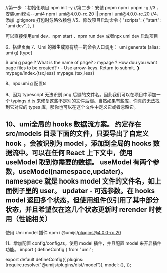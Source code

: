 <!--
 * @Author: muxi.jth 2016670689@qq.com
 * @Date: 2022-08-09 15:14:09
 * @LastEditors: muxi.jth 2016670689@qq.com
 * @LastEditTime: 2022-08-09 15:47:20
 * @FilePath: /my_umi4_course/README.md
 * @Description: 这是默认设置,请设置`customMade`, 打开koroFileHeader查看配置 进行设置: https://github.com/OBKoro1/koro1FileHeader/wiki/%E9%85%8D%E7%BD%AE
-->

//第一步 ：初始化项目
npm init -y
//第二步：安装 pnpm
npm i pnpm -g
//3 、安装umi模块--umi4
npm i umi@4.0.0-rc.20 || pnpm i umi@4.0.0-rc.20
//4、添加 .gitignore 打包时忽略依赖包
//5、修改项目启动命令
{
  "scripts": {
    "start": "umi dev",
  },
}

可以直接使用umi dev、npm start 、npm run dev 或者npx umi dev 启动项目

6、搭建页面
7、Umi 的微生成器有统一的命令入口调用：
umi generate (alias: umi g) [type]

$ umi g page
? What is the name of page? › mypage
? How dou you want page files to be created? › - Use arrow-keys. Return to submit.
❯   mypage/index.{tsx,less}
    mypage.{tsx,less}

8、npx umi g 配置ts

9、因为 typescript 无法识别 png 后缀的文件名。因此我们可以在项目中添加一个 typings.d.ts 来修复这些不是别的文件后缀。当然如果有些库，你真的无法找到它对应的 types 库，那你也可以在这个文件中定义它或者忽略它。

10、umi全局的 hooks 数据流方案。
约定存在 src/models 目录下面的文件，只要导出了自定义 hook ，会被识别为 model，添加到全局的 hooks 数据流中。可以在任何 React 上下文中，使用 useModel 取到你需要的数据。
useModel 有两个参数，useModel(namespace,updater)。
namespace 就是 hooks model 文件的文件名，如上面例子里的 user。
updater - 可选参数。在 hooks model 返回多个状态，但使用组件仅引用了其中部分状态，并且希望仅在这几个状态更新时 rerender 时使用（性能相关）
----------------------------------------
使用 Umi model 插件
npm i @umijs/plugins@4.0.0-rc.20

11、增加配置 config/config.ts，使用 model 插件，并且配置 model 来开启插件功能。
import { defineConfig } from "umi";

export default defineConfig({
  plugins: [require.resolve("@umijs/plugins/dist/model")],
  model: {},
});

